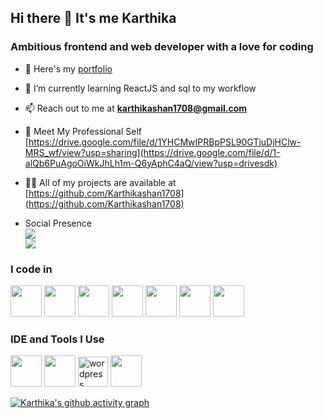 ## Hi there 👋 It's me Karthika

### Ambitious frontend and web developer with a love for coding

- 🔭 Here's my [portfolio](https://karthikashan1708.github.io/Portfolio/)                                                 
- 🌱 I’m currently learning ReactJS and sql to my workflow
- 📫 Reach out to me at **karthikashan1708@gmail.com**
- 📄 Meet My Professional Self [https://drive.google.com/file/d/1YHCMwIPRBpPSL90GTjuDjHClw-MRS_wf/view?usp=sharing](https://drive.google.com/file/d/1-alQb6PuAgoOiWkJhLh1m-Q6yAphC4aQ/view?usp=drivesdk)
- 👨‍💻 All of my projects are available at [https://github.com/Karthikashan1708](https://github.com/Karthikashan1708)


- Social Presence
<br />[<img src="https://img.shields.io/badge/LinkedIn-0077B5?style=for-the-badge&logo=linkedin&logoColor=white" />](https://www.linkedin.com/in/karthika-s-02836229a/) <br/> [<img src="https://img.shields.io/badge/instagram-d62976?style=for-the-badge&logo=instagram&logoColor=white" />](https://www.instagram.com/karthika_shanmugam_08/)

### I code in
<img height="50" width="50" src="https://img.icons8.com/color/48/000000/python.png" />  <img height="50" width="50" src="https://img.icons8.com/color/48/000000/html-5.png" /> 
<img height="50" width="50" src="https://img.icons8.com/color/48/000000/css3.png" /> <img height="50" width="50" src="https://img.icons8.com/color/48/000000/bootstrap.png" />
<img height="50" width="50" src="https://img.icons8.com/color/48/000000/javascript.png"/>  <img height="50" width="50" src="https://img.icons8.com/color/48/000000/react-native.png"/>
<img height="50" width="50" src="https://img.icons8.com/color/48/000000/mysql-logo.png"/> 

### IDE and Tools I Use
<img height="50" width="50" src="https://img.icons8.com/color/48/000000/visual-studio-code-2019.png"/> <img height="50" width="50" src="https://img.icons8.com/color/48/000000/pycharm.png"/>
<img width="48" height="48" src="https://img.icons8.com/color/48/wordpress.png" alt="wordpress"/> <img height="50" width="50" src="https://img.icons8.com/color/50/000000/git.png"/> 


[![Karthika's github activity graph](https://github-readme-activity-graph.vercel.app/graph?username=Karthikashan1708&bg_color=000000&color=f5f6fa&line=43eac9&point=f5f6fa&area=true&hide_border=true)](https://github.com/ashutosh00710/github-readme-activity-graph)
